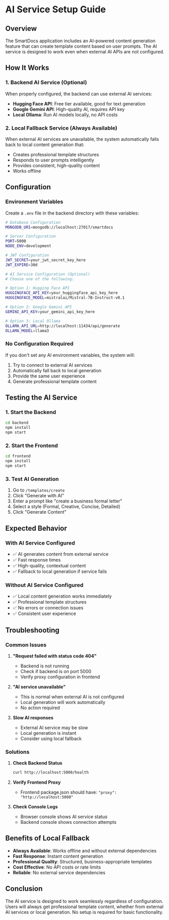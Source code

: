 # AI Service Setup Guide

## Overview
The SmartDocs application includes an AI-powered content generation feature that can create template content based on user prompts. The AI service is designed to work even when external AI APIs are not configured.

## How It Works

### 1. Backend AI Service (Optional)
When properly configured, the backend can use external AI services:
- **Hugging Face API**: Free tier available, good for text generation
- **Google Gemini API**: High-quality AI, requires API key
- **Local Ollama**: Run AI models locally, no API costs

### 2. Local Fallback Service (Always Available)
When external AI services are unavailable, the system automatically falls back to local content generation that:
- Creates professional template structures
- Responds to user prompts intelligently
- Provides consistent, high-quality content
- Works offline

## Configuration

### Environment Variables
Create a `.env` file in the backend directory with these variables:

```bash
# Database Configuration
MONGODB_URI=mongodb://localhost:27017/smartdocs

# Server Configuration
PORT=5000
NODE_ENV=development

# JWT Configuration
JWT_SECRET=your_jwt_secret_key_here
JWT_EXPIRE=30d

# AI Service Configuration (Optional)
# Choose one of the following:

# Option 1: Hugging Face API
HUGGINGFACE_API_KEY=your_huggingface_api_key_here
HUGGINGFACE_MODEL=mistralai/Mistral-7B-Instruct-v0.1

# Option 2: Google Gemini API
GEMINI_API_KEY=your_gemini_api_key_here

# Option 3: Local Ollama
OLLAMA_API_URL=http://localhost:11434/api/generate
OLLAMA_MODEL=llama3
```

### No Configuration Required
If you don't set any AI environment variables, the system will:
1. Try to connect to external AI services
2. Automatically fall back to local generation
3. Provide the same user experience
4. Generate professional template content

## Testing the AI Service

### 1. Start the Backend
```bash
cd backend
npm install
npm start
```

### 2. Start the Frontend
```bash
cd frontend
npm install
npm start
```

### 3. Test AI Generation
1. Go to `/templates/create`
2. Click "Generate with AI"
3. Enter a prompt like "create a business formal letter"
4. Select a style (Formal, Creative, Concise, Detailed)
5. Click "Generate Content"

## Expected Behavior

### With AI Service Configured
- ✅ AI generates content from external service
- ✅ Fast response times
- ✅ High-quality, contextual content
- ✅ Fallback to local generation if service fails

### Without AI Service Configured
- ✅ Local content generation works immediately
- ✅ Professional template structures
- ✅ No errors or connection issues
- ✅ Consistent user experience

## Troubleshooting

### Common Issues

1. **"Request failed with status code 404"**
   - Backend is not running
   - Check if backend is on port 5000
   - Verify proxy configuration in frontend

2. **"AI service unavailable"**
   - This is normal when external AI is not configured
   - Local generation will work automatically
   - No action required

3. **Slow AI responses**
   - External AI service may be slow
   - Local generation is instant
   - Consider using local fallback

### Solutions

1. **Check Backend Status**
   ```bash
   curl http://localhost:5000/health
   ```

2. **Verify Frontend Proxy**
   - Frontend package.json should have: `"proxy": "http://localhost:5000"`

3. **Check Console Logs**
   - Browser console shows AI service status
   - Backend console shows connection attempts

## Benefits of Local Fallback

- **Always Available**: Works offline and without external dependencies
- **Fast Response**: Instant content generation
- **Professional Quality**: Structured, business-appropriate templates
- **Cost Effective**: No API costs or rate limits
- **Reliable**: No external service dependencies

## Conclusion

The AI service is designed to work seamlessly regardless of configuration. Users will always get professional template content, whether from external AI services or local generation. No setup is required for basic functionality.
